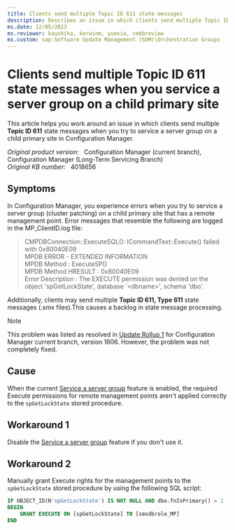 ```yaml
---
title: Clients send multiple Topic ID 611 state messages
description: Describes an issue in which clients send multiple Topic ID 611 state messages when you try to service a server group on a child primary site. Provides a workaround.
ms.date: 12/05/2023
ms.reviewer: kaushika, kerwinm, yuexia, cmkbreview
ms.custom: sap:Software Update Management (SUM)\Orchestration Groups
---
```

# Clients send multiple Topic ID 611 state messages when you service a server group on a child primary site

This article helps you work around an issue in which clients send multiple **Topic ID 611** state messages when you try to service a server group on a child primary site in Configuration Manager.

_Original product version:_ &nbsp; Configuration Manager (current branch), Configuration Manager (Long-Term Servicing Branch)  
_Original KB number:_ &nbsp; 4018656

## Symptoms

In Configuration Manager, you experience errors when you try to service a server group (cluster patching) on a child primary site that has a remote management point. Error messages that resemble the following are logged in the MP_ClientID.log file:

> CMPDBConnection::ExecuteSQL(): ICommandText::Execute() failed with 0x80040E09  
> MPDB ERROR - EXTENDED INFORMATION  
> MPDB Method : ExecuteSP()  
> MPDB Method HRESULT : 0x80040E09  
> Error Description : The EXECUTE permission was denied on the object 'spGetLockState', database '\<dbname>', schema 'dbo'.

Additionally, clients may send multiple **Topic ID 611, Type 611** state messages (.smx files).This causes a backlog in state message processing.

> [!NOTE]
> This problem was listed as resolved in [Update Rollup 1](https://support.microsoft.com/help/3186654) for Configuration Manager current branch, version 1606. However, the problem was not completely fixed.

## Cause

When the current [Service a server group](/mem/configmgr/sum/deploy-use/service-a-server-group) feature is enabled, the required Execute permissions for remote management points aren't applied correctly to the `spGetLockState` stored procedure.

## Workaround 1

Disable the [Service a server group](/mem/configmgr/sum/deploy-use/service-a-server-group) feature if you don't use it.

## Workaround 2

Manually grant Execute rights for the management points to the `spGetLockState` stored procedure by using the following SQL script:

```sql
IF OBJECT_ID(N'spGetLockState') IS NOT NULL AND dbo.fnIsPrimary() = 1
BEGIN
    GRANT EXECUTE ON [spGetLockState] TO [smsdbrole_MP]
END
```
